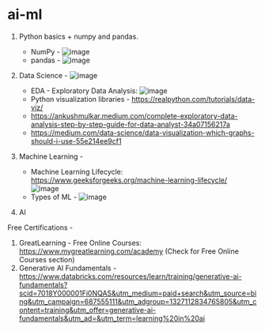 # ai-ml

1. Python basics + numpy and pandas.
   - NumPy - ![image](https://github.com/user-attachments/assets/c720143d-9127-4622-994d-35767c44b449)
   - pandas - ![image](https://github.com/user-attachments/assets/9e4cd06a-94a2-4f87-9017-2f0134949da1)

2. Data Science - 
  ![image](https://github.com/user-attachments/assets/58869cdd-6823-4b58-938e-ec32c7ec0567)
   - EDA - Exploratory Data Analysis: ![image](https://github.com/user-attachments/assets/e94f9712-7e94-481d-b6de-c00754b4752c)
   - Python visualization libraries - https://realpython.com/tutorials/data-viz/
   - https://ankushmulkar.medium.com/complete-exploratory-data-analysis-step-by-step-guide-for-data-analyst-34a07156217a
   - https://medium.com/data-science/data-visualization-which-graphs-should-i-use-55e214ee9cf1

3. Machine Learning -
   - Machine Learning Lifecycle: https://www.geeksforgeeks.org/machine-learning-lifecycle/
   ![image](https://github.com/user-attachments/assets/44c0873b-6695-49ed-a1bb-64d935166252)
   - Types of ML - ![image](https://github.com/user-attachments/assets/2037b7b8-62f5-4b54-b3a8-c8be852cf054)

4. AI


Free Certifications - 
1. GreatLearning - Free Online Courses: https://www.mygreatlearning.com/academy (Check for Free Online Courses section)
2. Generative AI Fundamentals - https://www.databricks.com/resources/learn/training/generative-ai-fundamentals?scid=7018Y000001Fi0NQAS&utm_medium=paid+search&utm_source=bing&utm_campaign=687555111&utm_adgroup=1327112834765805&utm_content=training&utm_offer=generative-ai-fundamentals&utm_ad=&utm_term=learning%20in%20ai
